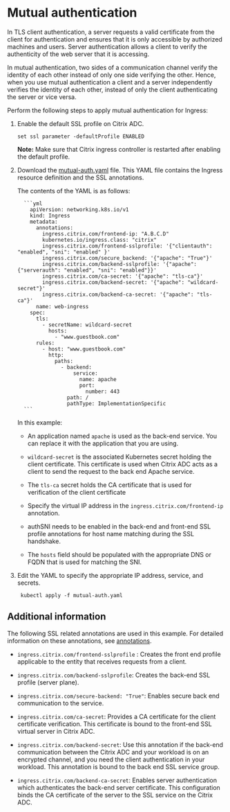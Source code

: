 # Mutual authentication

In TLS client authentication, a server requests a valid certificate from the client for authentication and ensures that it is only accessible by authorized machines and users. Server authentication allows a client to verify the authenticity of the web server that it is accessing.

In mutual authentication, two sides of a communication channel verify the identity of each other instead of only one side verifying the other. Hence, when you use mutual authentication a client and a server independently verifies the identity of each other, instead of only the client authenticating the server or vice versa.

Perform the following steps to apply mutual authentication for Ingress:

1.  Enable the default SSL profile on Citrix ADC.

        set ssl parameter -defaultProfile ENABLED

    **Note:** Make sure that Citrix ingress controller is restarted after enabling the default profile.

2.  Download the [mutual-auth.yaml](https://github.com/citrix/citrix-k8s-ingress-controller/tree/master/example/mutual-auth.yaml) file. This YAML file contains the Ingress resource definition and the SSL annotations.

    The contents of the YAML is as follows:

          ```yml
            apiVersion: networking.k8s.io/v1
            kind: Ingress
            metadata:
              annotations:
                ingress.citrix.com/frontend-ip: "A.B.C.D"
                kubernetes.io/ingress.class: "citrix"
                ingress.citrix.com/frontend-sslprofile: '{"clientauth": "enabled", "sni": "enabled" }'
                ingress.citrix.com/secure_backend: '{"apache": "True"}'
                ingress.citrix.com/backend-sslprofile: '{"apache":{"serverauth": "enabled", "sni": "enabled"}}'
                ingress.citrix.com/ca-secret: '{"apache": "tls-ca"}'
                ingress.citrix.com/backend-secret: '{"apache": "wildcard-secret"}'
                ingress.citrix.com/backend-ca-secret: '{"apache": "tls-ca"}'
              name: web-ingress
            spec:
              tls:
                - secretName: wildcard-secret
                  hosts:
                    - "www.guestbook.com"
              rules:
                - host: "www.guestbook.com"
                  http:
                    paths:
                      - backend:
                          service:
                            name: apache
                            port:
                              number: 443
                        path: /
                        pathType: ImplementationSpecific
          ```

    In this example:

      -  An application named `apache` is used as the back-end service. You can replace it with the application that you are using.

      -  `wildcard-secret` is the associated Kubernetes secret holding the client certificate. This certificate is used when Citrix ADC acts as a client to send the request to the back end Apache service.

      -  The `tls-ca` secret holds the CA certificate that is used for verification of the client
certificate

      -  Specify the virtual IP address in the `ingress.citrix.com/frontend-ip` annotation.

      -  authSNI needs to be enabled in the back-end and front-end SSL profile annotations for host name matching during the SSL handshake.

      -  The `hosts` field should be populated with the appropriate DNS or FQDN that is used for matching the SNI.

1. Edit the YAML to specify the appropriate IP address, service, and secrets.

        kubectl apply -f mutual-auth.yaml

## Additional information

 The following SSL related annotations are used in this example. For detailed information on these annotations, see [annotations](https://docs.citrix.com/en-us/citrix-k8s-ingress-controller/configure/annotations.html).

-  `ingress.citrix.com/frontend-sslprofile` : Creates the front end profile applicable to the entity that receives requests from a client.

-  `ingress.citrix.com/backend-sslprofile`: Creates the back-end SSL profile (server plane).

-  `ingress.citrix.com/secure-backend: "True"`: Enables secure back end communication to the service.

-  `ingress.citrix.com/ca-secret`: Provides a CA certificate for the client certificate verification. This certificate is bound to the front-end SSL virtual server in Citrix ADC.

-  `ingress.citrix.com/backend-secret`: Use this annotation if the back-end communication between the Citrix ADC and your workload is on an encrypted channel, and you need the client authentication in your workload. This annotation is bound to the back end SSL service group.

-  `ingress.citrix.com/backend-ca-secret`: Enables server authentication which authenticates the back-end server certificate. This configuration binds the CA certificate of the server to the SSL service on the Citrix ADC.